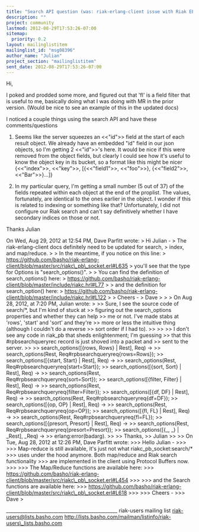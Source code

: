 ```yaml
---
title: "Search API question (was: riak-erlang-client issue with Riak EE 1.2)"
description: ""
project: community
lastmod: 2012-08-29T17:53:26-07:00
sitemap:
  priority: 0.2
layout: mailinglistitem
mailinglist_id: "msg08396"
author_name: "Julian"
project_section: "mailinglistitem"
sent_date: 2012-08-29T17:53:26-07:00
---
```



Hi,

I poked and prodded some more, and figured out that 'fl' is a field
filter that is useful to me, basically doing what I was doing with MR
in the prior version. (Would be nice to see an example of this in the
updated docs)

I noticed a couple things using the search API and have these comments/questions

1. Seems like the server squeezes an &lt;&lt;"id"&gt;&gt; field at the start of
each result object. We already have an embedded "id" field in our json
objects, so I'm getting 2 &lt;&lt;"id"&gt;&gt;'s here. It would be nice if this
were removed from the object fields, but clearly I could see how it's
useful to know the object key in its bucket, so a format like this
might be nicer
{&lt;&lt;"index"&gt;&gt;, &lt;&lt;"key"&gt;&gt;, [{&lt;&lt;"field1"&gt;&gt;, &lt;&lt;"foo"&gt;&gt;}, {&lt;&lt;"field2"&gt;&gt;,
&lt;&lt;"Bar"&gt;&gt;}...]}

2. In my particular query, I'm getting a small number (5 out of 37) of
the fields repeated within each object at the end of the proplist. The
values, fortunately, are identical to the ones earlier in the object.
I wonder if this is related to indexing or something like that?
Unfortunately, I did not configure our Riak search and can't say
definitively whether I have secondary indices on those or not.

Thanks
Julian

On Wed, Aug 29, 2012 at 12:54 PM, Dave Parfitt  wrote:
&gt; Hi Julian -
&gt; The riak-erlang-client docs definitely need to be updated for search, 
&gt; index, and map/reduce.
&gt;
&gt; In the meantime, if you notice on this line:
&gt; https://github.com/basho/riak-erlang-client/blob/master/src/riakc\_pb\_socket.erl#L635
&gt; you'll see that the type for Options is "search\_options()".
&gt;
&gt; You can find the definition of search\_options() here:
&gt; https://github.com/basho/riak-erlang-client/blob/master/include/riakc.hrl#L77
&gt;
&gt; and the definition for search\_option() here:
&gt; https://github.com/basho/riak-erlang-client/blob/master/include/riakc.hrl#L122
&gt;
&gt; Cheers -
&gt; Dave
&gt;
&gt;
&gt; On Aug 28, 2012, at 7:20 PM, Julian wrote:
&gt;
&gt;&gt; Sure, I see the source code of search/\*, but I'm kind of stuck at
&gt;&gt; figuring out the search\_options properties and whether they can help
&gt;&gt; me or not. I've made stabs at 'rows', 'start' and 'sort' and they're
&gt;&gt; more or less the intuitive thing (although I couldn't do a reverse
&gt;&gt; sort order if I had to).
&gt;&gt;
&gt;&gt;
&gt;&gt; I don't see any code in riak\_pb that sheds enlightenment; I'm guessing
&gt;&gt; that this #rpbsearchqueryrec record is just shoved into a packet and
&gt;&gt; sent to the server.
&gt;&gt;
&gt;&gt; search\_options([{rows, Rows} | Rest], Req) -&gt;
&gt;&gt; search\_options(Rest, Req#rpbsearchqueryreq{rows=Rows});
&gt;&gt; search\_options([{start, Start} | Rest], Req) -&gt;
&gt;&gt; search\_options(Rest, Req#rpbsearchqueryreq{start=Start});
&gt;&gt; search\_options([{sort, Sort} | Rest], Req) -&gt;
&gt;&gt; search\_options(Rest, Req#rpbsearchqueryreq{sort=Sort});
&gt;&gt; search\_options([{filter, Filter} | Rest], Req) -&gt;
&gt;&gt; search\_options(Rest, Req#rpbsearchqueryreq{filter=Filter});
&gt;&gt; search\_options([{df, DF} | Rest], Req) -&gt;
&gt;&gt; search\_options(Rest, Req#rpbsearchqueryreq{df=DF});
&gt;&gt; search\_options([{op, OP} | Rest], Req) -&gt;
&gt;&gt; search\_options(Rest, Req#rpbsearchqueryreq{op=OP});
&gt;&gt; search\_options([{fl, FL} | Rest], Req) -&gt;
&gt;&gt; search\_options(Rest, Req#rpbsearchqueryreq{fl=FL});
&gt;&gt; search\_options([{presort, Presort} | Rest], Req) -&gt;
&gt;&gt; search\_options(Rest, Req#rpbsearchqueryreq{presort=Presort});
&gt;&gt; search\_options([{\_, \_} | \_Rest], \_Req) -&gt;
&gt;&gt; erlang:error(badarg).
&gt;&gt;
&gt;&gt; Thanks,
&gt;&gt; Julian
&gt;&gt;
&gt;&gt; On Tue, Aug 28, 2012 at 12:26 PM, Dave Parfitt  wrote:
&gt;&gt;&gt; Hello Julian -
&gt;&gt;&gt;
&gt;&gt;&gt; Map-reduce is still available, it's just not what riakc\_pb\_socket:search/\* 
&gt;&gt;&gt; uses under the hood anymore. Both map/reduce and Riak search functionality 
&gt;&gt;&gt; are implemented in the client using Protocol Buffers now.
&gt;&gt;&gt;
&gt;&gt;&gt; The Map/Reduce functions are available here:
&gt;&gt;&gt; https://github.com/basho/riak-erlang-client/blob/master/src/riakc\_pb\_socket.erl#L454
&gt;&gt;&gt;
&gt;&gt;&gt; and the Search functions are available here:
&gt;&gt;&gt; https://github.com/basho/riak-erlang-client/blob/master/src/riakc\_pb\_socket.erl#L618
&gt;&gt;&gt;
&gt;&gt;&gt; Cheers -
&gt;&gt;&gt; Dave
&gt;

\_\_\_\_\_\_\_\_\_\_\_\_\_\_\_\_\_\_\_\_\_\_\_\_\_\_\_\_\_\_\_\_\_\_\_\_\_\_\_\_\_\_\_\_\_\_\_
riak-users mailing list
riak-users@lists.basho.com
http://lists.basho.com/mailman/listinfo/riak-users\_lists.basho.com

